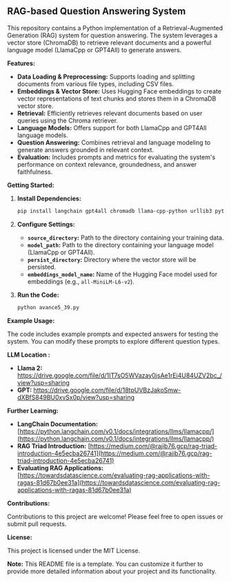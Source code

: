 ## RAG-based Question Answering System

This repository contains a Python implementation of a Retrieval-Augmented Generation (RAG) system for question answering. The system leverages a vector store (ChromaDB) to retrieve relevant documents and a powerful language model (LlamaCpp or GPT4All) to generate answers.

**Features:**

* **Data Loading & Preprocessing:** Supports loading and splitting documents from various file types, including CSV files.
* **Embeddings & Vector Store:**  Uses Hugging Face embeddings to create vector representations of text chunks and stores them in a ChromaDB vector store.
* **Retrieval:** Efficiently retrieves relevant documents based on user queries using the Chroma retriever.
* **Language Models:** Offers support for both LlamaCpp and GPT4All language models.
* **Question Answering:** Combines retrieval and language modeling to generate answers grounded in relevant context.
* **Evaluation:** Includes prompts and metrics for evaluating the system's performance on context relevance, groundedness, and answer faithfulness.

**Getting Started:**

1. **Install Dependencies:**
   ```bash
   pip install langchain gpt4all chromadb llama-cpp-python urllib3 python-dotenv tqdm sentence_transformers langchain-community
   ```

2. **Configure Settings:**
   * **`source_directory`:** Path to the directory containing your training data.
   * **`model_path`:** Path to the directory containing your language model (LlamaCpp or GPT4All).
   * **`persist_directory`:** Directory where the vector store will be persisted.
   * **`embeddings_model_name`:** Name of the Hugging Face model used for embeddings (e.g., `all-MiniLM-L6-v2`).

3. **Run the Code:**
   ```bash
   python avance5_39.py
   ```

**Example Usage:**

The code includes example prompts and expected answers for testing the system. You can modify these prompts to explore different question types.

**LLM Location :**

* **Llama 2:** https://drive.google.com/file/d/1IT7sO5WVazay0jsAe1rEi4U84UZV2bc_/view?usp=sharing
* **GPT:** https://drive.google.com/file/d/18tpUVBzJakoSmw-dXBfS849BU0xvSx0p/view?usp=sharing

**Further Learning:**

* **LangChain Documentation:** [https://python.langchain.com/v0.1/docs/integrations/llms/llamacpp/](https://python.langchain.com/v0.1/docs/integrations/llms/llamacpp/)
* **RAG Triad Introduction:** [https://medium.com/@rajib76.gcp/rag-triad-introduction-4e5ecba26741](https://medium.com/@rajib76.gcp/rag-triad-introduction-4e5ecba26741)
* **Evaluating RAG Applications:** [https://towardsdatascience.com/evaluating-rag-applications-with-ragas-81d67b0ee31a](https://towardsdatascience.com/evaluating-rag-applications-with-ragas-81d67b0ee31a)

**Contributions:**

Contributions to this project are welcome! Please feel free to open issues or submit pull requests.

**License:**

This project is licensed under the MIT License.

**Note:** This README file is a template. You can customize it further to provide more detailed information about your project and its functionality.
